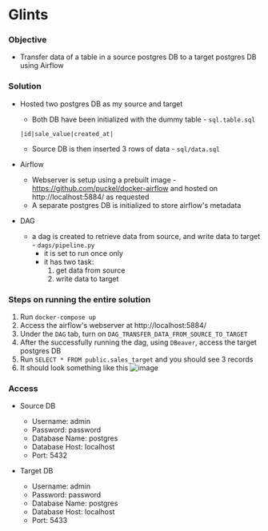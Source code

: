# Glints

### Objective
- Transfer data of a table in a source postgres DB to a target postgres DB using Airflow


### Solution
- Hosted two postgres DB as my source and target
    - Both DB have been initialized with the dummy table - `sql.table.sql`
    ```
    |id|sale_value|created_at|
    ```
    - Source DB is then inserted 3 rows of data - `sql/data.sql`

- Airflow
    - Webserver is setup using a prebuilt image - https://github.com/puckel/docker-airflow and hosted on http://localhost:5884/ as requested
    - A separate postgres DB is initialized to store airflow's metadata


- DAG
    - a dag is created to retrieve data from source, and write data to target - `dags/pipeline.py`
        - it is set to run once only
        - it has two task:
            1. get data from source
            2. write data to target


### Steps on running the entire solution
1. Run `docker-compose up`
2. Access the airflow's webserver at http://localhost:5884/ 
3. Under the `DAG` tab, turn on `DAG_TRANSFER_DATA_FROM_SOURCE_TO_TARGET`
4. After the successfully running the dag, using `DBeaver`, access the target postgres DB
5. Run `SELECT * FROM public.sales_target` and you should see 3 records
6. It should look something like this
![image](images/assignment_2.jpg)



### Access
- Source DB
    - Username: admin
    - Password: password
    - Database Name: postgres
    - Database Host: localhost
    - Port: 5432

- Target DB
    - Username: admin
    - Password: password
    - Database Name: postgres
    - Database Host: localhost
    - Port: 5433